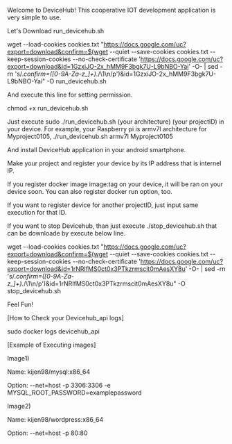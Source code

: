 Welcome to DeviceHub!
This cooperative IOT development application is very simple to use.

Let's Download run_devicehub.sh


wget --load-cookies cookies.txt "https://docs.google.com/uc?export=download&confirm=$(wget --quiet --save-cookies cookies.txt --keep-session-cookies --no-check-certificate 'https://docs.google.com/uc?export=download&id=1GzxiJO-2x_hMM9F3bgk7U-L9bNBO-Yai' -O- | sed -rn 's/.*confirm=([0-9A-Za-z_]+).*/\1\n/p')&id=1GzxiJO-2x_hMM9F3bgk7U-L9bNBO-Yai" -O run_devicehub.sh


And execute this line for setting permission.


chmod +x run_devicehub.sh


Just execute sudo ./run_devicehub.sh (your architecture) (your projectID) in your device.
For example, your Raspberry pi is armv7l architecture for Myproject0105,
./run_devicehub.sh armv7l Myproject0105

And install DeviceHub application in your android smartphone.

Make your project and register your device by its IP address that is internel IP.

If you register docker image image:tag on your device, it will be ran on your device soon.
You can also register docker run option, too.

If you want to register device for another projectID, just input same execution for that ID.

If you want to stop Devicehub, than just execute ./stop_devicehub.sh that can be downloade by execute below line.

wget --load-cookies cookies.txt "https://docs.google.com/uc?export=download&confirm=$(wget --quiet --save-cookies cookies.txt --keep-session-cookies --no-check-certificate 'https://docs.google.com/uc?export=download&id=1rNRIfMS0ct0x3PTkzrmscit0mAesXY8u' -O- | sed -rn 's/.*confirm=([0-9A-Za-z_]+).*/\1\n/p')&id=1rNRIfMS0ct0x3PTkzrmscit0mAesXY8u" -O stop_devicehub.sh

Feel Fun!


[How to Check your Devicehub_api logs]

sudo docker logs devicehub_api


[Example of Executing images]

Image1)

Name: kijen98/mysql:x86_64

Option: --net=host -p 3306:3306 -e MYSQL_ROOT_PASSWORD=examplepassword


Image2)

Name: kijen98/wordpress:x86_64

Option: --net=host -p 80:80
